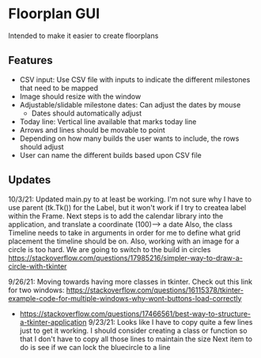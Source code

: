 # Floorplan GUI
Intended to make it easier to create floorplans

## Features
- CSV input: Use CSV file with inputs to indicate the different milestones that need to be mapped
- Image should resize with the window
- Adjustable/slidable milestone dates: Can adjust the dates by mouse
    - Dates should automatically adjust
- Today line: Vertical line available that marks today line
- Arrows and lines should be movable to point
- Depending on how many builds the user wants to include, the rows should adjust
- User can name the different builds based upon CSV file

## Updates
10/3/21: Updated main.py to at least be working. I'm not sure why I have to use parent (tk.Tk()) for the Label, but it won't work if I try to createa  label within the Frame.
Next steps is to add the calendar library into the application, and translate a coordinate (100)--> a date
Also, the class Timeline needs to take in arguments in order for me to define what grid placement the timeline should be on.
Also, working with an image for a circle is too hard. We are going to switch to the build in circles
https://stackoverflow.com/questions/17985216/simpler-way-to-draw-a-circle-with-tkinter 

9/26/21: Moving towards having more classes in tkinter. Check out this link for two windows: https://stackoverflow.com/questions/16115378/tkinter-example-code-for-multiple-windows-why-wont-buttons-load-correctly
- https://stackoverflow.com/questions/17466561/best-way-to-structure-a-tkinter-application
9/23/21: Looks like I have to copy quite a few lines just to get it working. I should consider creating a class or function so that I don't have to copy all those lines to maintain the size
Next item to do is see if we can lock the bluecircle to a line